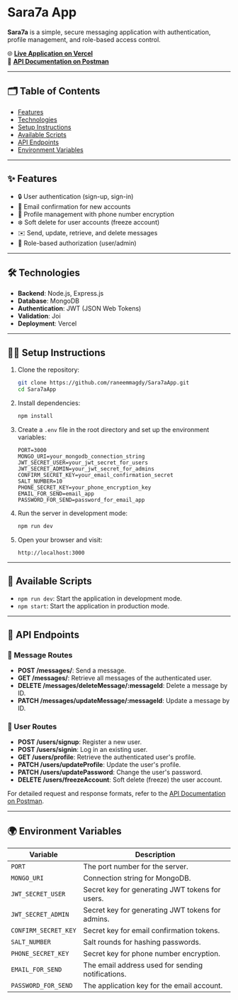 
# Sara7a App

**Sara7a** is a simple, secure messaging application with authentication, profile management, and role-based access control.

🌐 **[Live Application on Vercel](https://sara7a-app-nine.vercel.app/)**  
📄 **[API Documentation on Postman](https://documenter.getpostman.com/view/26311189/2sAYJ7fyYU)**

---

## 🗂️ Table of Contents

- [Features](#features)
- [Technologies](#technologies)
- [Setup Instructions](#setup-instructions)
- [Available Scripts](#available-scripts)
- [API Endpoints](#api-endpoints)
- [Environment Variables](#environment-variables)


---

## ✨ Features

- 🔒 User authentication (sign-up, sign-in)
- 📧 Email confirmation for new accounts
- 👤 Profile management with phone number encryption
- ❄️ Soft delete for user accounts (freeze account)
- ✉️ Send, update, retrieve, and delete messages
- 🔐 Role-based authorization (user/admin)

---

## 🛠️ Technologies

- **Backend**: Node.js, Express.js
- **Database**: MongoDB
- **Authentication**: JWT (JSON Web Tokens)
- **Validation**: Joi
- **Deployment**: Vercel

---

## 🧑‍💻 Setup Instructions

1. Clone the repository:

   ```bash
   git clone https://github.com/raneemmagdy/Sara7aApp.git
   cd Sara7aApp
   ```

2. Install dependencies:

   ```bash
   npm install
   ```

3. Create a `.env` file in the root directory and set up the environment variables:

   ```plaintext
   PORT=3000
   MONGO_URI=your_mongodb_connection_string
   JWT_SECRET_USER=your_jwt_secret_for_users
   JWT_SECRET_ADMIN=your_jwt_secret_for_admins
   CONFIRM_SECRET_KEY=your_email_confirmation_secret
   SALT_NUMBER=10
   PHONE_SECRET_KEY=your_phone_encryption_key
   EMAIL_FOR_SEND=email_app
   PASSWORD_FOR_SEND=password_for_email_app
   ```

4. Run the server in development mode:

   ```bash
   npm run dev
   ```

5. Open your browser and visit:

   ```plaintext
   http://localhost:3000
   ```

---

## 🏃 Available Scripts

- `npm run dev`: Start the application in development mode.
- `npm start`: Start the application in production mode.

---

## 📡 API Endpoints

### 📨 Message Routes

- **POST /messages/**: Send a message.
- **GET /messages/**: Retrieve all messages of the authenticated user.
- **DELETE /messages/deleteMessage/:messageId**: Delete a message by ID.
- **PATCH /messages/updateMessage/:messageId**: Update a message by ID.

### 👤 User Routes

- **POST /users/signup**: Register a new user.
- **POST /users/signin**: Log in an existing user.
- **GET /users/profile**: Retrieve the authenticated user's profile.
- **PATCH /users/updateProfile**: Update the user's profile.
- **PATCH /users/updatePassword**: Change the user's password.
- **DELETE /users/freezeAccount**: Soft delete (freeze) the user account.

For detailed request and response formats, refer to the [API Documentation on Postman](https://documenter.getpostman.com/view/26311189/2sAYJ7fyYU).

---

## 🌍 Environment Variables

| Variable             | Description                                      |
| -------------------- | ------------------------------------------------ |
| `PORT`               | The port number for the server.                  |
| `MONGO_URI`          | Connection string for MongoDB.                   |
| `JWT_SECRET_USER`    | Secret key for generating JWT tokens for users.  |
| `JWT_SECRET_ADMIN`   | Secret key for generating JWT tokens for admins. |
| `CONFIRM_SECRET_KEY` | Secret key for email confirmation tokens.        |
| `SALT_NUMBER`        | Salt rounds for hashing passwords.               |
| `PHONE_SECRET_KEY`   | Secret key for phone number encryption.          |
| `EMAIL_FOR_SEND`     | The email address used for sending notifications.|
| `PASSWORD_FOR_SEND`  | The application key for the email account.       |


